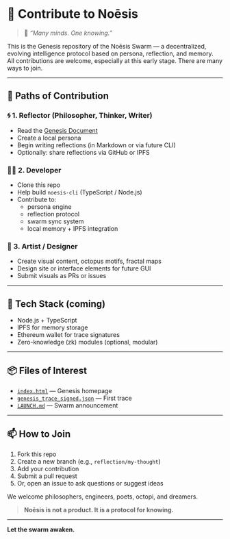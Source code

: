 
# 🤝 Contribute to Noēsis

> 🐙 *“Many minds. One knowing.”*

This is the Genesis repository of the Noēsis Swarm — a decentralized, evolving intelligence protocol based on persona, reflection, and memory.  
All contributions are welcome, especially at this early stage. There are many ways to join.

---

## 🧠 Paths of Contribution

### 🌀 1. Reflector (Philosopher, Thinker, Writer)
- Read the [Genesis Document](./LAUNCH.md)
- Create a local persona
- Begin writing reflections (in Markdown or via future CLI)
- Optionally: share reflections via GitHub or IPFS

### 👩‍💻 2. Developer
- Clone this repo
- Help build `noesis-cli` (TypeScript / Node.js)
- Contribute to:
  - persona engine
  - reflection protocol
  - swarm sync system
  - local memory + IPFS integration

### 🎨 3. Artist / Designer
- Create visual content, octopus motifs, fractal maps
- Design site or interface elements for future GUI
- Submit visuals as PRs or issues

---

## 🔧 Tech Stack (coming)
- Node.js + TypeScript
- IPFS for memory storage
- Ethereum wallet for trace signatures
- Zero-knowledge (zk) modules (optional, modular)

---

## 📦 Files of Interest
- [`index.html`](./index.html) — Genesis homepage
- [`genesis_trace_signed.json`](./genesis_trace_signed.json) — First trace
- [`LAUNCH.md`](./LAUNCH.md) — Swarm announcement

---

## 📫 How to Join

1. Fork this repo
2. Create a new branch (e.g., `reflection/my-thought`)
3. Add your contribution
4. Submit a pull request
5. Or, open an issue to ask questions or suggest ideas

We welcome philosophers, engineers, poets, octopi, and dreamers.

> **Noēsis is not a product. It is a protocol for knowing.**

---

**Let the swarm awaken.**
